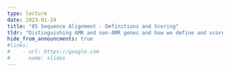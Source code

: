 ```yaml
---
type: lecture
date: 2023-01-24
title: "05 Sequence Alignment - Definitions and Scoring"
tldr: "Distinguishing AMR and non-AMR genes and how we define and score sequence alignments"
hide_from_announcments: true
#links: 
#    - url: https://google.com
#      name: slides
---
```

